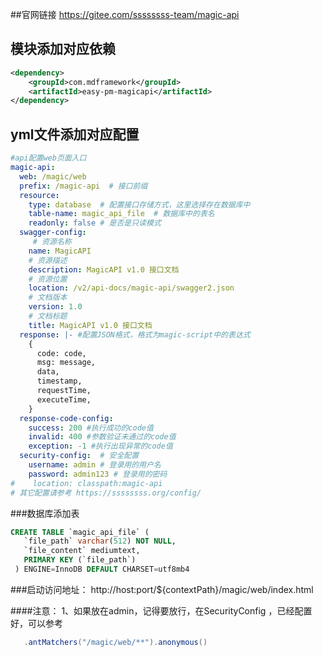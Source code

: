 ##官网链接
    https://gitee.com/ssssssss-team/magic-api
## 模块添加对应依赖
```xml
<dependency>
    <groupId>com.mdframework</groupId>
    <artifactId>easy-pm-magicapi</artifactId>
</dependency>
```


## yml文件添加对应配置
```yaml
#api配置web页面入口
magic-api:
  web: /magic/web
  prefix: /magic-api  # 接口前缀
  resource:
    type: database  # 配置接口存储方式，这里选择存在数据库中
    table-name: magic_api_file  # 数据库中的表名
    readonly: false # 是否是只读模式
  swagger-config:
     # 资源名称
    name: MagicAPI
    # 资源描述
    description: MagicAPI v1.0 接口文档
    # 资源位置
    location: /v2/api-docs/magic-api/swagger2.json
    # 文档版本
    version: 1.0
    # 文档标题
    title: MagicAPI v1.0 接口文档
  response: |- #配置JSON格式，格式为magic-script中的表达式
    {
      code: code,
      msg: message,
      data,
      timestamp,
      requestTime,
      executeTime,
    }
  response-code-config:
    success: 200 #执行成功的code值
    invalid: 400 #参数验证未通过的code值
    exception: -1 #执行出现异常的code值
  security-config:  # 安全配置
    username: admin # 登录用的用户名
    password: admin123 # 登录用的密码
#    location: classpath:magic-api
# 其它配置请参考 https://ssssssss.org/config/

```
###数据库添加表
```sql
CREATE TABLE `magic_api_file` (
   `file_path` varchar(512) NOT NULL,
   `file_content` mediumtext,
   PRIMARY KEY (`file_path`)
 ) ENGINE=InnoDB DEFAULT CHARSET=utf8mb4
```


###启动访问地址：
    http://host:port/${contextPath}/magic/web/index.html
    
####注意：
    1、如果放在admin，记得要放行，在SecurityConfig ，已经配置好，可以参考
 ```java
    .antMatchers("/magic/web/**").anonymous()
```
